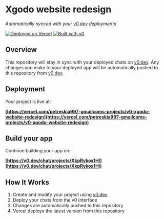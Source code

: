 # Xgodo website redesign

*Automatically synced with your [v0.dev](https://v0.dev) deployments*

[![Deployed on Vercel](https://img.shields.io/badge/Deployed%20on-Vercel-black?style=for-the-badge&logo=vercel)](https://vercel.com/petreskia997-gmailcoms-projects/v0-xgodo-website-redesign)
[![Built with v0](https://img.shields.io/badge/Built%20with-v0.dev-black?style=for-the-badge)](https://v0.dev/chat/projects/XkpRykox1Hl)

## Overview

This repository will stay in sync with your deployed chats on [v0.dev](https://v0.dev).
Any changes you make to your deployed app will be automatically pushed to this repository from [v0.dev](https://v0.dev).

## Deployment

Your project is live at:

**[https://vercel.com/petreskia997-gmailcoms-projects/v0-xgodo-website-redesign](https://vercel.com/petreskia997-gmailcoms-projects/v0-xgodo-website-redesign)**

## Build your app

Continue building your app on:

**[https://v0.dev/chat/projects/XkpRykox1Hl](https://v0.dev/chat/projects/XkpRykox1Hl)**

## How It Works

1. Create and modify your project using [v0.dev](https://v0.dev)
2. Deploy your chats from the v0 interface
3. Changes are automatically pushed to this repository
4. Vercel deploys the latest version from this repository

